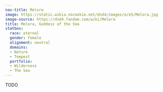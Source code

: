 ```yaml
---
nav-title: Melora
image: https://static.wikia.nocookie.net/dnd4/images/e/e5/Melora.jpg
image-source: https://dnd4.fandom.com/wiki/Melora
title: Melora, Goddess of the Sea
statbox:
  race: eternal
  gender: female
  alignment: neutral
  domains:
  - Nature
  - Tempest
  portfolio:
  - Wilderness
  - The Sea
---
```


TODO
